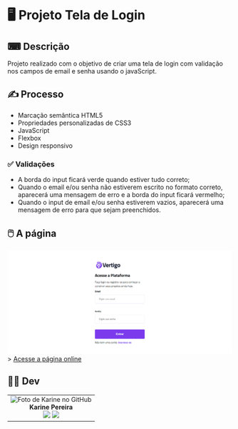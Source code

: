 # 🖥️ Projeto Tela de Login

## ⌨ Descrição

Projeto realizado com o objetivo de criar uma tela de login com validação nos campos de email e senha usando o javaScript.

## ✍️ Processo

- Marcação semântica HTML5
- Propriedades personalizadas de CSS3
- JavaScript
- Flexbox
- Design responsivo

### ✅ Validações

- A borda do input ficará verde quando estiver tudo correto;
- Quando o email e/ou senha não estiverem escrito no formato correto, aparecerá uma mensagem de erro e a borda do input ficará vermelho;
- Quando o input de email e/ou senha estiverem vazios, aparecerá uma mensagem de erro para que sejam preenchidos.

## 🖱️ A página

<img src="src/img/desktop-mobile.gif" alt="Gif exibindo o desktop e versão mobile do site">    
> <a href="https://devkarine.github.io/tela-de-login/" target= "_blank">Acesse a página online</a>

## 👩‍💻 Dev

<table align="center">
  <tr>
    <td align="center">
      <div>
        <img src="https://avatars.githubusercontent.com/u/114251625?v=4" width="120px;" alt="Foto de Karine no GitHub"/><br>
          <b> Karine Pereira </b><br>
            <a href="https://www.linkedin.com/in/devkarine/" alt="Linkedin"><img src="https://img.shields.io/badge/LinkedIn-0077B5?style=for-the-badge&logo=linkedin&logoColor=white"/ height="20"></a>
            <a href="https://github.com/devkarine" alt="Linkedin"><img src="https://img.shields.io/badge/GitHub-100000?style=for-the-badge&logo=github&logoColor=white" height="20"></a>
      </div>
    </td>

  </tr>
</table>
